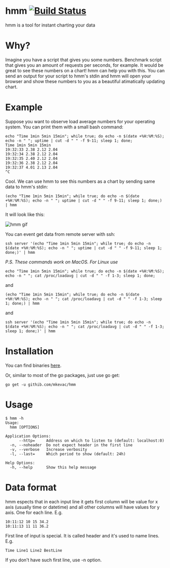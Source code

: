 # hmm [![Build Status](https://travis-ci.org/mkevac/hmm.svg?branch=master)](https://travis-ci.org/mkevac/hmm)
hmm is a tool for instant charting your data

# Why?

Imagine you have a script that gives you some numbers. Benchmark script that gives you an amount of requests per seconds, for example. It would be great to see these numbers on a chart! hmm can help you with this. You can send an output for your script to hmm's stdin and hmm will open your browser and show these numbers to you as a beautiful atimatically updating chart.

# Example

Suppose you want to observe load average numbers for your operating system. You can print them with a small bash command:

```
echo "Time 1min 5min 15min"; while true; do echo -n $(date +%H:%M:%S); echo -n " "; uptime | cut -d " " -f 9-11; sleep 1; done;
Time 1min 5min 15min
19:32:33 2.38 2.12 2.04
19:32:34 2.38 2.12 2.04
19:32:35 2.40 2.12 2.04
19:32:36 2.38 2.12 2.04
19:32:37 4.01 2.13 2.04
^C
```

Cool. We can use hmm to see this numbers as a chart by sending same data to hmm's stdin:

```
(echo "Time 1min 5min 15min"; while true; do echo -n $(date +%H:%M:%S); echo -n " "; uptime | cut -d " " -f 9-11; sleep 1; done;) | hmm
```

It will look like this:

![hmm gif](hmm.gif)

You can event get data from remote server with ssh:

```
ssh server '(echo "Time 1min 5min 15min"; while true; do echo -n $(date +%H:%M:%S); echo -n " "; uptime | cut -d " " -f 9-11; sleep 1; done;)' | hmm
```

*P.S. These commands work on MacOS. For Linux use*
```
echo "Time 1min 5min 15min"; while true; do echo -n $(date +%H:%M:%S); echo -n " "; cat /proc/loadavg | cut -d " " -f 1-3; sleep 1; done;
```
and
```
(echo "Time 1min 5min 15min"; while true; do echo -n $(date +%H:%M:%S); echo -n " "; cat /proc/loadavg | cut -d " " -f 1-3; sleep 1; done;) | hmm
```
and
```
ssh server '(echo "Time 1min 5min 15min"; while true; do echo -n $(date +%H:%M:%S); echo -n " "; cat /proc/loadavg | cut -d " " -f 1-3; sleep 1; done;)' | hmm
```

# Installation

You can find binaries [here](https://github.com/mkevac/hmm/releases).

Or, similar to most of the go packages, just use go get:

```
go get -u githib.com/mkevac/hmm
```

# Usage

```
$ hmm -h
Usage:
  hmm [OPTIONS]

Application Options:
      --http=     Address on which to listen to (default: localhost:0)
  -n, --noheader  Do not expect header in the first line
  -v, --verbose   Increase verbosity
  -l, --last=     Which period to show (default: 24h)

Help Options:
  -h, --help      Show this help message
```

# Data format

hmm espects that in each input line it gets first column will be value for x axis (usually time or datetime) and all other columns will have values for y axis. One for each line. E.g.
```
10:11:12 10 15 34.2
10:11:13 11 11 36.2
```

First line of input is special. It is called header and it's used to name lines. E.g.
```
Time Line1 Line2 BestLine
```

If you don't have such first line, use -n option.
